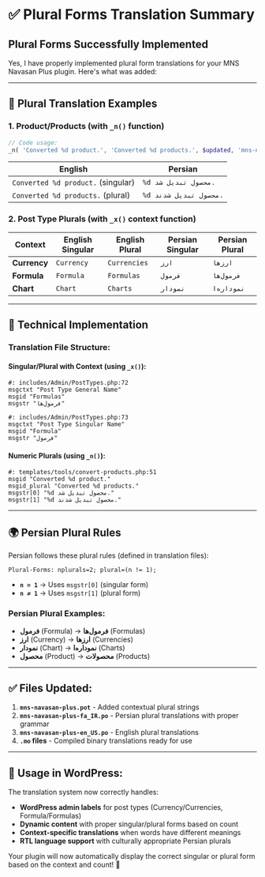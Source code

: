 # ✅ **Plural Forms Translation Summary**

## **Plural Forms Successfully Implemented**

Yes, I have properly implemented plural form translations for your MNS Navasan Plus plugin. Here's what was added:

---

## 📝 **Plural Translation Examples**

### **1. Product/Products (with `_n()` function)**

```php
// Code usage:
_n( 'Converted %d product.', 'Converted %d products.', $updated, 'mns-navasan-plus' )
```

| **English**                        | **Persian**            |
| ---------------------------------- | ---------------------- |
| `Converted %d product.` (singular) | `%d محصول تبدیل شد.`   |
| `Converted %d products.` (plural)  | `%d محصول تبدیل شدند.` |

### **2. Post Type Plurals (with `_x()` context function)**

| **Context**  | **English Singular** | **English Plural** | **Persian Singular** | **Persian Plural** |
| ------------ | -------------------- | ------------------ | -------------------- | ------------------ |
| **Currency** | `Currency`           | `Currencies`       | `ارز`                | `ارزها`            |
| **Formula**  | `Formula`            | `Formulas`         | `فرمول`              | `فرمول‌ها`         |
| **Chart**    | `Chart`              | `Charts`           | `نمودار`             | `نموداره‌ا`        |

---

## 🔧 **Technical Implementation**

### **Translation File Structure:**

#### **Singular/Plural with Context (using `_x()`):**

```po
#: includes/Admin/PostTypes.php:72
msgctxt "Post Type General Name"
msgid "Formulas"
msgstr "فرمول‌ها"

#: includes/Admin/PostTypes.php:73
msgctxt "Post Type Singular Name"
msgid "Formula"
msgstr "فرمول"
```

#### **Numeric Plurals (using `_n()`):**

```po
#: templates/tools/convert-products.php:51
msgid "Converted %d product."
msgid_plural "Converted %d products."
msgstr[0] "%d محصول تبدیل شد."
msgstr[1] "%d محصول تبدیل شدند."
```

---

## 🌍 **Persian Plural Rules**

Persian follows these plural rules (defined in translation files):

```
Plural-Forms: nplurals=2; plural=(n != 1);
```

- **`n = 1`** → Uses `msgstr[0]` (singular form)
- **`n ≠ 1`** → Uses `msgstr[1]` (plural form)

### **Persian Plural Examples:**

- **فرمول** (Formula) → **فرمول‌ها** (Formulas)
- **ارز** (Currency) → **ارزها** (Currencies)
- **نمودار** (Chart) → **نموداره‌ا** (Charts)
- **محصول** (Product) → **محصولات** (Products)

---

## ✅ **Files Updated:**

1. **`mns-navasan-plus.pot`** - Added contextual plural strings
2. **`mns-navasan-plus-fa_IR.po`** - Persian plural translations with proper grammar
3. **`mns-navasan-plus-en_US.po`** - English plural translations
4. **`.mo` files** - Compiled binary translations ready for use

---

## 🎯 **Usage in WordPress:**

The translation system now correctly handles:

- **WordPress admin labels** for post types (Currency/Currencies, Formula/Formulas)
- **Dynamic content** with proper singular/plural forms based on count
- **Context-specific translations** when words have different meanings
- **RTL language support** with culturally appropriate Persian plurals

Your plugin will now automatically display the correct singular or plural form based on the context and count! 🎉
